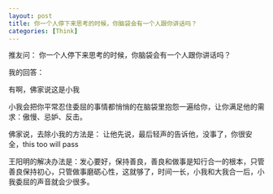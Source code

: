 ```yaml
---
layout: post
title: 你一个人停下来思考的时候，你脑袋会有一个人跟你讲话吗？
categories: [Think]
---
```


推友问： 你一个人停下来思考的时候，你脑袋会有一个人跟你讲话吗？

我的回答：

有啊，佛家说这是小我

小我会把你平常忍住委屈的事情都悄悄的在脑袋里抱怨一遍给你，让你满足他的需求：傲慢、忌妒、反击。

佛家说，去除小我的方法是： 让他先说，最后轻声的告诉他，没事了，你很安全，this too will pass

王阳明的解决办法是：发心要好，保持善良，善良和做事是知行合一的根本，只管善良保持初心，只管做事磨砺心性，这就够了，时间一长，小我和大我合一后，小我委屈的声音就会少很多。
